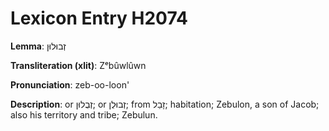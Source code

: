# Lexicon Entry H2074

**Lemma**: זְבוּלוּן

**Transliteration (xlit)**: Zᵉbûwlûwn

**Pronunciation**: zeb-oo-loon'

**Description**:
or זְבֻלוּן; or זְבוּלֻן; from זָבַל; habitation; Zebulon, a son of Jacob; also his territory and tribe; Zebulun.
